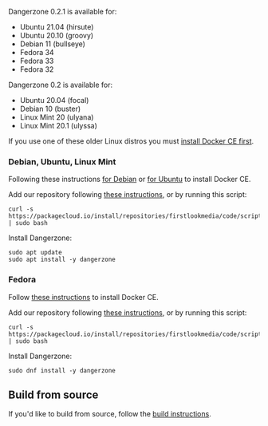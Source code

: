 Dangerzone 0.2.1 is available for:

- Ubuntu 21.04 (hirsute)
- Ubuntu 20.10 (groovy)
- Debian 11 (bullseye)
- Fedora 34
- Fedora 33
- Fedora 32

Dangerzone 0.2 is available for:

- Ubuntu 20.04 (focal)
- Debian 10 (buster)
- Linux Mint 20 (ulyana)
- Linux Mint 20.1 (ulyssa)

If you use one of these older Linux distros you must [install Docker CE first](https://docs.docker.com/engine/install/).

### Debian, Ubuntu, Linux Mint

Following these instructions [for Debian](https://docs.docker.com/install/linux/docker-ce/debian/) or [for Ubuntu](https://docs.docker.com/install/linux/docker-ce/ubuntu/) to install Docker CE.

Add our repository following [these instructions](https://packagecloud.io/firstlookmedia/code/install#manual-deb), or by running this script:

```
curl -s https://packagecloud.io/install/repositories/firstlookmedia/code/script.deb.sh | sudo bash
```

Install Dangerzone:

```
sudo apt update
sudo apt install -y dangerzone
```

### Fedora

Follow [these instructions](https://docs.docker.com/engine/install/fedora/) to install Docker CE.

Add our repository following [these instructions](https://packagecloud.io/firstlookmedia/code/install#manual-rpm), or by running this script:

```
curl -s https://packagecloud.io/install/repositories/firstlookmedia/code/script.rpm.sh | sudo bash
```

Install Dangerzone:

```
sudo dnf install -y dangerzone
```

## Build from source

If you'd like to build from source, follow the [build instructions](https://github.com/firstlookmedia/dangerzone/blob/master/BUILD.md).
